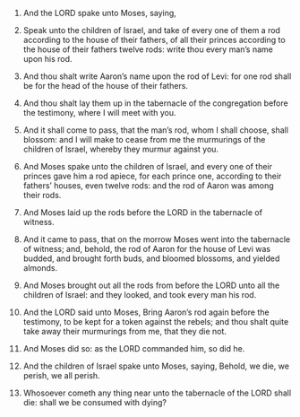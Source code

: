 1. And the LORD spake unto Moses, saying,

2. Speak unto the
children of Israel, and take of every one of them a rod according to
the house of their fathers, of all their princes according to the
house of their fathers twelve rods: write thou every man’s name upon
his rod.

3. And thou shalt write Aaron’s name upon the rod of Levi: for one
rod shall be for the head of the house of their fathers.

4. And thou shalt lay them up in the tabernacle of the congregation
before the testimony, where I will meet with you.

5. And it shall come to pass, that the man’s rod, whom I shall
choose, shall blossom: and I will make to cease from me the murmurings
of the children of Israel, whereby they murmur against you.

6. And Moses spake unto the children of Israel, and every one of
their princes gave him a rod apiece, for each prince one, according to
their fathers’ houses, even twelve rods: and the rod of Aaron was
among their rods.

7. And Moses laid up the rods before the LORD in the tabernacle of
witness.

8. And it came to pass, that on the morrow Moses went into the
tabernacle of witness; and, behold, the rod of Aaron for the house of
Levi was budded, and brought forth buds, and bloomed blossoms, and
yielded almonds.

9. And Moses brought out all the rods from before the LORD unto all
the children of Israel: and they looked, and took every man his rod.

10. And the LORD said unto Moses, Bring Aaron’s rod again before the
testimony, to be kept for a token against the rebels; and thou shalt
quite take away their murmurings from me, that they die not.

11. And Moses did so: as the LORD commanded him, so did he.

12. And the children of Israel spake unto Moses, saying, Behold, we
die, we perish, we all perish.

13. Whosoever cometh any thing near unto the tabernacle of the LORD
shall die: shall we be consumed with dying?